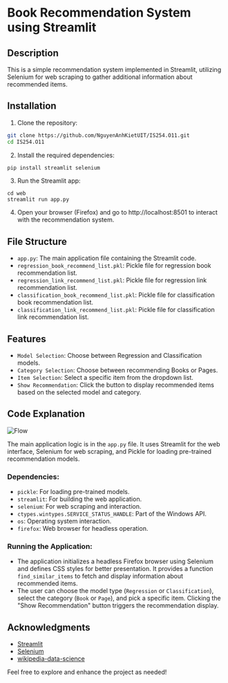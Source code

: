 # Book Recommendation System using Streamlit

## Description

This is a simple recommendation system implemented in Streamlit, utilizing Selenium for web scraping to gather additional information about recommended items.

## Installation

1. Clone the repository:

```bash
git clone https://github.com/NguyenAnhKietUIT/IS254.O11.git
cd IS254.O11
```

2. Install the required dependencies:

```bash
pip install streamlit selenium
```

3. Run the Streamlit app:

```
cd web
streamlit run app.py
```

4. Open your browser (Firefox) and go to http://localhost:8501 to interact with the recommendation system.

## File Structure

- `app.py`: The main application file containing the Streamlit code.
- `regression_book_recommend_list.pkl`: Pickle file for regression book recommendation list.
- `regression_link_recommend_list.pkl`: Pickle file for regression link recommendation list.
- `classification_book_recommend_list.pkl`: Pickle file for classification book recommendation list.
- `classification_link_recommend_list.pkl`: Pickle file for classification link recommendation list.

## Features

- `Model Selection`: Choose between Regression and Classification models.
- `Category Selection`: Choose between recommending Books or Pages.
- `Item Selection`: Select a specific item from the dropdown list.
- `Show Recommendation`: Click the button to display recommended items based on the selected model and category.

## Code Explanation
![Flow](images/DSS_Flow_Code-en.drawio.png)

The main application logic is in the `app.py` file. It uses Streamlit for the web interface, Selenium for web scraping, and Pickle for loading pre-trained recommendation models.

### Dependencies:

- `pickle`: For loading pre-trained models.
- `streamlit`: For building the web application.
- `selenium`: For web scraping and interaction.
- `ctypes.wintypes.SERVICE_STATUS_HANDLE`: Part of the Windows API.
- `os`: Operating system interaction.
- `firefox`: Web browser for headless operation.

### Running the Application:

- The application initializes a headless Firefox browser using Selenium and defines CSS styles for better presentation. It provides a function `find_similar_items` to fetch and display information about recommended items.
- The user can choose the model type (`Regression` or `Classification`), select the category (`Book` or `Page`), and pick a specific item. Clicking the "Show Recommendation" button triggers the recommendation display.

## Acknowledgments

- [Streamlit](https://streamlit.io/)
- [Selenium](https://www.selenium.dev/)
- [wikipedia-data-science](https://github.com/WillKoehrsen/wikipedia-data-science)

Feel free to explore and enhance the project as needed!
